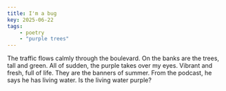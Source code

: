 ```yaml
---
title: I'm a bug
key: 2025-06-22
tags: 
    - poetry
    - "purple trees"
---
```


The traffic flows calmly through the boulevard.
On the banks are the trees, tall and green. 
All of sudden, the purple takes over my eyes. 
Vibrant and fresh, full of life. 
They are the banners of summer.
From the podcast, he says he has living water. 
Is the living water purple?

